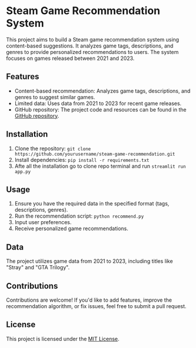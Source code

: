 # Steam Game Recommendation System

This project aims to build a Steam game recommendation system using content-based suggestions. It analyzes game tags, descriptions, and genres to provide personalized recommendations to users. The system focuses on games released between 2021 and 2023.

## Features

- Content-based recommendation: Analyzes game tags, descriptions, and genres to suggest similar games.
- Limited data: Uses data from 2021 to 2023 for recent game releases.
- GitHub repository: The project code and resources can be found in the [GitHub repository]([https://github.com/yourusername/steam-game-recommendation](https://github.com/Ashishprasa/Steam-Game-Recommendation-System)).

## Installation

1. Clone the repository: `git clone https://github.com/yourusername/steam-game-recommendation.git`
2. Install dependencies: `pip install -r requirements.txt`
3. Afte all the installation go to clone repo terminal and run `streamlit run app.py` 

## Usage

1. Ensure you have the required data in the specified format (tags, descriptions, genres).
2. Run the recommendation script: `python recommend.py`
3. Input user preferences.
4. Receive personalized game recommendations.

## Data

The project utilizes game data from 2021 to 2023, including titles like "Stray" and "GTA Trilogy".

## Contributions

Contributions are welcome! If you'd like to add features, improve the recommendation algorithm, or fix issues, feel free to submit a pull request.

## License

This project is licensed under the [MIT License](LICENSE).

